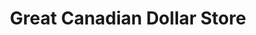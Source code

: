 ---
title: "Great Canadian Dollar Store"
url: /huntsville/great-canadian-dollar-store/
shop: variety store
---